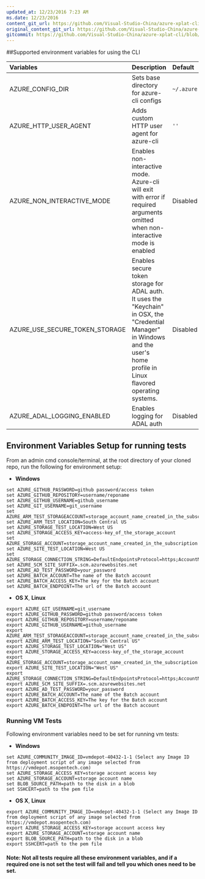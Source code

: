 ```yaml
---
updated_at: 12/23/2016 7:23 AM
ms.date: 12/23/2016
content_git_url: https://github.com/Visual-Studio-China/azure-xplat-cli/blob/dev/azure-xplat/Conceptual/EnvironmentVariables.md
original_content_git_url: https://github.com/Visual-Studio-China/azure-xplat-cli/blob/dev/azure-xplat/Conceptual/EnvironmentVariables.md
gitcommit: https://github.com/Visual-Studio-China/azure-xplat-cli/blob/c29f628b699de74d7657823cc403091201b30c26/azure-xplat/Conceptual/EnvironmentVariables.md
---
```

##Supported environment variables for using the CLI

| Variables | Description | Default |
| :--- | :--- | :--- |
| AZURE_CONFIG_DIR | Sets base directory for azure-cli configs | `~/.azure` |
| AZURE_HTTP_USER_AGENT | Adds custom HTTP user agent for azure-cli | `''` |
| AZURE_NON_INTERACTIVE_MODE | Enables non-interactive mode. Azure-cli will exit with error if required arguments omitted when non-interactive mode is enabled | Disabled |
| AZURE_USE_SECURE_TOKEN_STORAGE | Enables secure token storage for ADAL auth. It uses the "Keychain" in OSX, the "Credential Manager" in Windows and the user's home profile in Linux flavored operating systems. | Disabled |
| AZURE_ADAL_LOGGING_ENABLED | Enables logging for ADAL auth | Disabled |


## Environment Variables Setup for running tests

From an admin cmd console/terminal, at the root directory of your cloned repo, run the following for environment setup:
* **Windows**
```
set AZURE_GITHUB_PASSWORD=github password/access token
set AZURE_GITHUB_REPOSITORY=username/reponame
set AZURE_GITHUB_USERNAME=github_username
set AZURE_GIT_USERNAME=git_username
set AZURE_ARM_TEST_STORAGEACCOUNT=storage_account_name_created_in_the_subscription
set AZURE_ARM_TEST_LOCATION=South Central US
set AZURE_STORAGE_TEST_LOCATION=West US
set AZURE_STORAGE_ACCESS_KEY=access-key_of_the_storage_account
set AZURE_STORAGE_ACCOUNT=storage_account_name_created_in_the_subscription
set AZURE_SITE_TEST_LOCATION=West US
set AZURE_STORAGE_CONNECTION_STRING=DefaultEndpointsProtocol=https;AccountName=storage_account;AccountKey=access_key
set AZURE_SCM_SITE_SUFFIX=.scm.azurewebsites.net
set AZURE_AD_TEST_PASSWORD=your_password
set AZURE_BATCH_ACCOUNT=The name of the Batch account
set AZURE_BATCH_ACCESS_KEY=The key for the Batch account
set AZURE_BATCH_ENDPOINT=The url of the Batch account

```

* **OS X**, **Linux**
```
export AZURE_GIT_USERNAME=git_username
export AZURE_GITHUB_PASSWORD=github password/access token
export AZURE_GITHUB_REPOSITORY=username/reponame
export AZURE_GITHUB_USERNAME=github_username
export AZURE_ARM_TEST_STORAGEACCOUNT=storage_account_name_created_in_the_subscription
export AZURE_ARM_TEST_LOCATION="South Central US"
export AZURE_STORAGE_TEST_LOCATION="West US"
export AZURE_STORAGE_ACCESS_KEY=access-key_of_the_storage_account
export AZURE_STORAGE_ACCOUNT=storage_account_name_created_in_the_subscription
export AZURE_SITE_TEST_LOCATION="West US"
export AZURE_STORAGE_CONNECTION_STRING=DefaultEndpointsProtocol=https;AccountName=storage_account;AccountKey=access_key
export AZURE_SCM_SITE_SUFFIX=.scm.azurewebsites.net
export AZURE_AD_TEST_PASSWORD=your_password
export AZURE_BATCH_ACCOUNT=The name of the Batch account
export AZURE_BATCH_ACCESS_KEY=The key for the Batch account
export AZURE_BATCH_ENDPOINT=The url of the Batch account

```

### Running VM Tests
Following environment variables need to be set for running vm tests:
* **Windows**
```
set AZURE_COMMUNITY_IMAGE_ID=vmdepot-40432-1-1 (Select any Image ID from deployment script of any image selected from https://vmdepot.msopentech.com)
set AZURE_STORAGE_ACCESS_KEY=storage account access key
set AZURE_STORAGE_ACCOUNT=storage account name
set BLOB_SOURCE_PATH=path to the disk in a blob
set SSHCERT=path to the pem file
```

* **OS X**, **Linux**
```
export AZURE_COMMUNITY_IMAGE_ID=vmdepot-40432-1-1 (Select any Image ID from deployment script of any image selected from https://vmdepot.msopentech.com)
export AZURE_STORAGE_ACCESS_KEY=storage account access key
export AZURE_STORAGE_ACCOUNT=storage account name
export BLOB_SOURCE_PATH=path to the disk in a blob
export SSHCERT=path to the pem file
```

#### Note: Not all tests require all these environment variables, and if a required one is not set the test will fail and tell you which ones need to be set.
